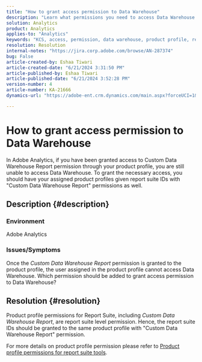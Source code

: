 ```yaml
---
title: "How to grant access permission to Data Warehouse"
description: "Learn what permissions you need to access Data Warehouse."
solution: Analytics
product: Analytics
applies-to: "Analytics"
keywords: "KCS, access, permission, data warehouse, product profile, report suite"
resolution: Resolution
internal-notes: "https://jira.corp.adobe.com/browse/AN-287374"
bug: False
article-created-by: Eshaa Tiwari
article-created-date: "6/21/2024 3:31:50 PM"
article-published-by: Eshaa Tiwari
article-published-date: "6/21/2024 3:52:28 PM"
version-number: 4
article-number: KA-21666
dynamics-url: "https://adobe-ent.crm.dynamics.com/main.aspx?forceUCI=1&pagetype=entityrecord&etn=knowledgearticle&id=55e83d5b-e32f-ef11-840a-6045bd029b18"

---
```

# How to grant access permission to Data Warehouse


In Adobe Analytics, if you have been granted access to Custom Data Warehouse Report permission through your product profile, you are still unable to access Data Warehouse. To grant the necessary access, you should have your assigned product profiles given report suite IDs with "Custom Data Warehouse Report" permissions as well.

## Description {#description}


### <b>Environment</b>

Adobe Analytics

### <b>Issues/Symptoms</b>

Once the *Custom Data Warehouse Report* permission is granted to the product profile, the user assigned in the product profile cannot access Data Warehouse. Which permission should be added to grant access permission to Data Warehouse?


## Resolution {#resolution}


Product profile permissions for Report Suite, including *Custom Data Warehouse Report*, are report suite level permission. Hence, the report suite IDs should be granted to the same product profile with "Custom Data Warehouse Report" permission.

For more details on product profile permission please refer to [Product profile permissions for report suite tools](https://experienceleague.adobe.com/docs/analytics/admin/admin-console/permissions/report-suite-tools.html?lang=en).
